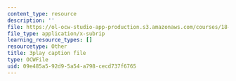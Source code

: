 ```yaml
---
content_type: resource
description: ''
file: https://ol-ocw-studio-app-production.s3.amazonaws.com/courses/18-03sc-differential-equations-fall-2011/09e485a592d95a54a798cecd737f6765_sZ2qulI6GEk.vtt
file_type: application/x-subrip
learning_resource_types: []
resourcetype: Other
title: 3play caption file
type: OCWFile
uid: 09e485a5-92d9-5a54-a798-cecd737f6765
---
```

